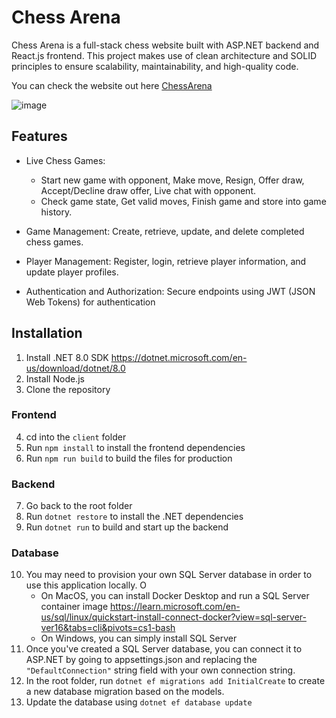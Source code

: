 # Chess Arena

Chess Arena is a full-stack chess website built with ASP.NET backend and React.js frontend. This project makes use of clean architecture and SOLID principles to ensure scalability, maintainability, and high-quality code. 

You can check the website out here
[ChessArena](chessservernathan2-hzh6a4hsbjfxabhf.canadacentral-01.azurewebsites.net)

![image](https://github.com/user-attachments/assets/8a336e5e-cec3-495a-87b6-9c5b1bf8caf2)

## Features

- Live Chess Games:
    - Start new game with opponent, Make move, Resign, Offer draw, Accept/Decline draw offer, Live chat with opponent.
    - Check game state, Get valid moves, Finish game and store into game history.
  
- Game Management: Create, retrieve, update, and delete completed chess games.

- Player Management: Register, login, retrieve player information, and update player profiles.

- Authentication and Authorization: Secure endpoints using JWT (JSON Web Tokens) for authentication 

## Installation

1. Install .NET 8.0 SDK https://dotnet.microsoft.com/en-us/download/dotnet/8.0
2. Install Node.js
3. Clone the repository

### Frontend

4. cd into the `client` folder
5. Run `npm install` to install the frontend dependencies
6. Run `npm run build` to build the files for production

### Backend

7. Go back to the root folder
8. Run `dotnet restore` to install the .NET dependencies
9. Run `dotnet run` to build and start up the backend

### Database

10. You may need to provision your own SQL Server database in order to use this application locally. O
    - On MacOS, you can install Docker Desktop and run a SQL Server container image https://learn.microsoft.com/en-us/sql/linux/quickstart-install-connect-docker?view=sql-server-ver16&tabs=cli&pivots=cs1-bash
    - On Windows, you can simply install SQL Server
11. Once you've created a SQL Server database, you can connect it to ASP.NET by going to appsettings.json and replacing the `"DefaultConnection"` string field with your own connection string.
12. In the root folder, run `dotnet ef migrations add InitialCreate` to create a new database migration based on the models.
13. Update the database using `dotnet ef database update`

